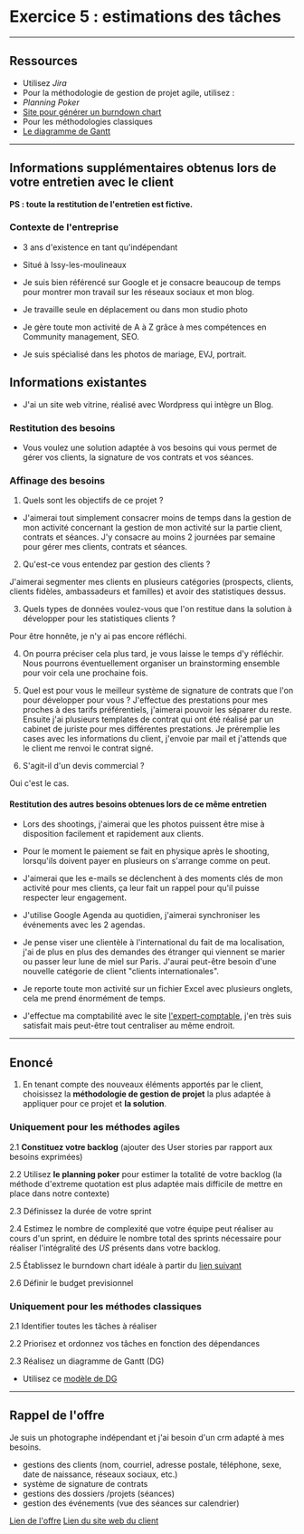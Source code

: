 # Exercice 5 : estimations des tâches

---

## Ressources

- Utilisez *Jira*
- Pour la méthodologie de gestion de projet agile, utilisez :
 - *Planning Poker*
 - [Site pour générer un burndown chart](https://easyretro.io/burndown-chart-generator/)
- Pour les méthodologies classiques
 - [Le diagramme de Gantt](./ressources/gantt/modele_diagramme_gantt.xltx)

---

## Informations supplémentaires obtenus lors de votre entretien avec le client

**PS : toute la restitution de l'entretien est fictive.**

### Contexte de l'entreprise

- 3 ans d'existence en tant qu'indépendant

- Situé à Issy-les-moulineaux

- Je suis bien référencé sur Google et je consacre beaucoup de temps pour montrer mon travail sur les réseaux sociaux et mon blog.

- Je travaille seule en déplacement ou dans mon studio photo

- Je gère toute mon activité de A à Z grâce à mes compétences en Community management, SEO.

- Je suis spécialisé dans les photos de mariage, EVJ, portrait.

## Informations existantes

- J'ai un site web vitrine, réalisé avec Wordpress qui intègre un Blog.

### Restitution des besoins

- Vous voulez une solution adaptée à vos besoins qui vous permet de gérer vos clients, la signature de vos contrats et vos séances.

### Affinage des besoins

1. Quels sont les objectifs de ce projet ?

- J'aimerai tout simplement consacrer moins de temps dans la gestion de mon activité concernant la gestion de mon activité sur la partie client, contrats et séances. J'y consacre au moins 2 journées par semaine pour gérer mes clients, contrats et séances.

2. Qu'est-ce vous entendez par gestion des clients ?

J'aimerai segmenter mes clients en plusieurs catégories (prospects, clients, clients fidèles, ambassadeurs et familles) et avoir des statistiques dessus.

3. Quels types de données voulez-vous que l'on restitue dans la solution à développer pour les statistiques clients ?

Pour être honnête, je n'y ai pas encore réfléchi.

4. On pourra préciser cela plus tard, je vous laisse le temps d'y réfléchir. Nous pourrons éventuellement organiser un brainstorming ensemble pour voir cela une prochaine fois.


5. Quel est pour vous le meilleur système de signature de contrats que l'on pour développer pour vous ?
J'effectue des prestations pour mes proches à des tarifs préférentiels, j'aimerai pouvoir les séparer du reste.
Ensuite j'ai plusieurs templates de contrat qui ont été réalisé par un cabinet de juriste pour mes différentes prestations. Je préremplie les cases avec les informations du client, j'envoie par mail et j'attends que le client me renvoi le contrat signé.

6. S'agit-il d'un devis commercial ?

Oui c'est le cas.

#### Restitution des autres besoins obtenues lors de ce même entretien

- Lors des shootings, j'aimerai que les photos puissent être mise à disposition facilement et rapidement aux clients.

- Pour le moment le paiement se fait en physique après le shooting, lorsqu'ils doivent payer en plusieurs on s'arrange comme on peut.

- J'aimerai que les e-mails se déclenchent à des moments clés de mon activité pour mes clients, ça leur fait un rappel pour qu'il puisse respecter leur engagement.

- J'utilise Google Agenda au quotidien, j'aimerai synchroniser les événements avec les 2 agendas.

- Je pense viser une clientèle à l'international du fait de ma localisation, j'ai de plus en plus des demandes des étranger qui viennent se marier ou passer leur lune de miel sur Paris. J'aurai peut-être besoin d'une nouvelle catégorie de client "clients internationales".

- Je reporte toute mon activité sur un fichier Excel avec plusieurs onglets, cela me prend énormément de temps.

- J'effectue ma comptabilité avec le site [l'expert-comptable](https://www.l-expert-comptable.com), j'en très suis satisfait mais peut-être tout centraliser au même endroit.

---

## Enoncé

1. En tenant compte des nouveaux éléments apportés par le client, choisissez la **méthodologie de gestion de projet** la plus adaptée à appliquer pour ce projet et **la solution**.

### Uniquement pour les méthodes agiles

2.1 **Constituez votre backlog** (ajouter des User stories par rapport aux besoins exprimées)

2.2 Utilisez **le planning poker** pour estimer la totalité de votre backlog (la méthode d'extreme quotation est plus adaptée mais difficile de mettre en place dans notre contexte)

2.3 Définissez la durée de votre sprint

2.4 Estimez le nombre de complexité que votre équipe peut réaliser au cours d'un sprint, en déduire le nombre total des sprints nécessaire pour réaliser l'intégralité des *US* présents dans votre backlog.

2.5 Établissez le burndown chart idéale à partir du [lien suivant](https://easyretro.io/burndown-chart-generator/) 

2.6 Définir le budget previsionnel

### Uniquement pour les méthodes classiques

2.1 Identifier toutes les tâches à réaliser

2.2 Priorisez et ordonnez vos tâches en fonction des dépendances

2.3 Réalisez un diagramme de Gantt (DG)
- Utilisez ce [modèle de DG](./ressources/gantt/modele_diagramme_gantt.xltx)

---

## Rappel de l'offre

Je suis un photographe indépendant et j'ai besoin d'un crm adapté à mes besoins.
- gestions des clients (nom, courriel, adresse postale, téléphone, sexe, date de naissance, réseaux sociaux, etc.)
- système de signature de contrats
- gestions des dossiers /projets (séances)
- gestion des événements (vue des séances sur calendrier)

[Lien de l'offre](https://www.codeur.com/projects/330179-creation-d-un-crm)
[Lien du site web du client](https://justinehphotography.com/)
